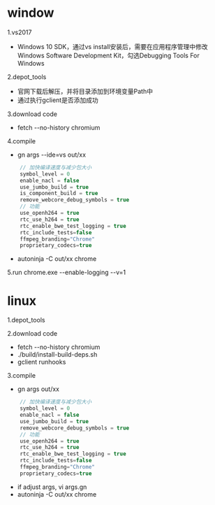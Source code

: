 # window
1.vs2017  
- Windows 10 SDK，通过vs install安装后，需要在应用程序管理中修改Windows Software Development Kit，勾选Debugging Tools For Windows  

2.depot_tools  
- 官网下载后解压，并将目录添加到环境变量Path中  
- 通过执行gclient是否添加成功  

3.download code
- fetch --no-history chromium 

4.compile
- gn args --ide=vs out/xx
```c
    // 加快编译速度与减少包大小
    symbol_level = 0  
    enable_nacl = false
    use_jumbo_build = true
    is_component_build = true
    remove_webcore_debug_symbols = true
    // 功能
    use_openh264 = true
    rtc_use_h264 = true
    rtc_enable_bwe_test_logging = true
    rtc_include_tests=false
    ffmpeg_branding="Chrome"
    proprietary_codecs=true
```
- autoninja -C out/xx chrome

5.run
chrome.exe --enable-logging --v=1

# linux
1.depot_tools

2.download code
- fetch --no-history chromium 
- ./build/install-build-deps.sh
- gclient runhooks  

3.compile
- gn args out/xx
```c
    // 加快编译速度与减少包大小
    symbol_level = 0  
    enable_nacl = false
    use_jumbo_build = true
    remove_webcore_debug_symbols = true
    // 功能
    use_openh264 = true
    rtc_use_h264 = true
    rtc_enable_bwe_test_logging = true
    rtc_include_tests=false
    ffmpeg_branding="Chrome"
    proprietary_codecs=true
```
- if adjust args, vi args.gn
- autoninja -C out/xx chrome
